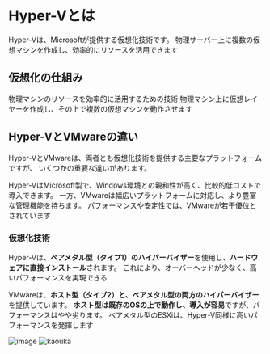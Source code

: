# Hyper-Vとは
Hyper-Vは、Microsoftが提供する仮想化技術です。
物理サーバー上に複数の仮想マシンを作成し、効率的にリソースを活用できます

## 仮想化の仕組み
物理マシンのリソースを効率的に活用するための技術
物理マシン上に仮想レイヤーを作成し、その上で複数の仮想マシンを動作させます

## Hyper-VとVMwareの違い
Hyper-VとVMwareは、両者とも仮想化技術を提供する主要なプラットフォームですが、
いくつかの重要な違いがあります。

Hyper-VはMicrosoft製で、Windows環境との親和性が高く、比較的低コストで導入できます。
一方、VMwareは幅広いプラットフォームに対応し、より豊富な管理機能を持ちます。
パフォーマンスや安定性では、VMwareが若干優位とされています

### 仮想化技術
Hyper-Vは、**ベアメタル型（タイプ1）のハイパーバイザー**を使用し、**ハードウェアに直接インストール**されます。
これにより、オーバーヘッドが少なく、高いパフォーマンスを実現できる

VMwareは、**ホスト型（タイプ2）と、ベアメタル型の両方のハイパーバイザー**を提供しています。
**ホスト型は既存のOSの上で動作し、導入が容易**ですが、パフォーマンスはやや劣ります。
ベアメタル型のESXiは、Hyper-V同様に高いパフォーマンスを発揮します

![image](https://github.com/user-attachments/assets/df0aae2a-2291-4c53-99db-88179addb124)
![kaouka](https://github.com/user-attachments/assets/b9cc2e6e-fbb1-4586-a5ff-5a405ace0e6d)


